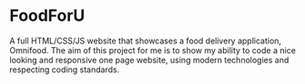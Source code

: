 # FoodForU
A full HTML/CSS/JS website that showcases a food delivery application, Omnifood. The aim of this project for me is to show my ability to code a nice looking and responsive one page website, using modern technologies and respecting coding standards.
